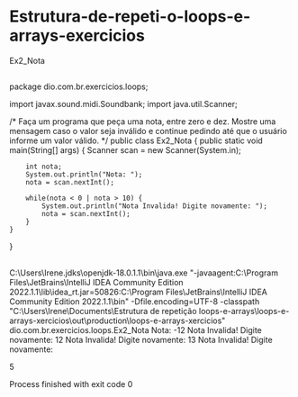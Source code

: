 # Estrutura-de-repeti-o-loops-e-arrays-exercicios
Ex2_Nota
##
package dio.com.br.exercicios.loops;

import javax.sound.midi.Soundbank;
import java.util.Scanner;

/*
Faça um programa que peça uma nota, entre zero e dez.
Mostre uma mensagem caso o valor seja inválido
e continue pedindo
até que o usuário informe um valor válido.
*/
public class Ex2_Nota {
    public static void main(String[] args) {
        Scanner scan = new Scanner(System.in);

        int nota;
        System.out.println("Nota: ");
        nota = scan.nextInt();

        while(nota < 0 | nota > 10) {
            System.out.println("Nota Invalida! Digite novamente: ");
            nota = scan.nextInt();
        }
    }
}

##
C:\Users\Irene\.jdks\openjdk-18.0.1.1\bin\java.exe "-javaagent:C:\Program Files\JetBrains\IntelliJ IDEA Community Edition 2022.1.1\lib\idea_rt.jar=50826:C:\Program Files\JetBrains\IntelliJ IDEA Community Edition 2022.1.1\bin" -Dfile.encoding=UTF-8 -classpath "C:\Users\Irene\Documents\Estrutura de repetição loops-e-arrays\loops-e-arrays-xercicios\out\production\loops-e-arrays-xercicios" dio.com.br.exercicios.loops.Ex2_Nota
Nota: 
-12
Nota Invalida! Digite novamente: 
12
Nota Invalida! Digite novamente: 
13
Nota Invalida! Digite novamente: 

5

Process finished with exit code 0
